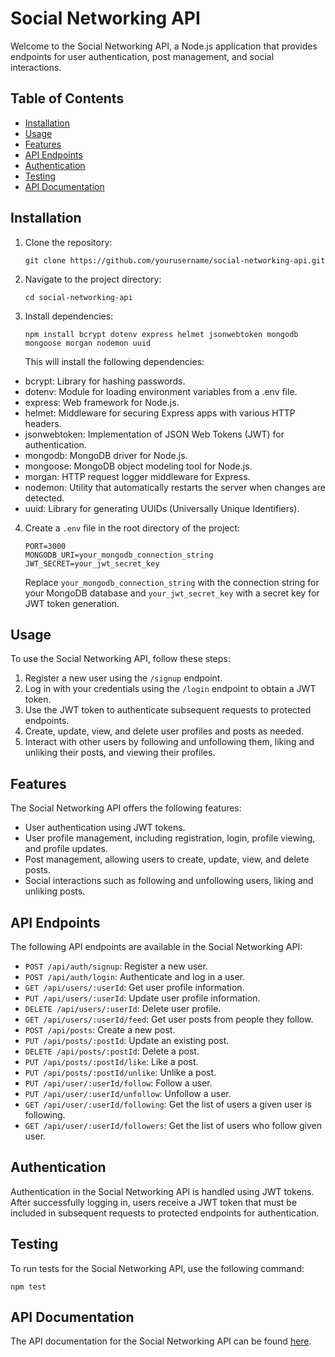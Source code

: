 # Social Networking API

Welcome to the Social Networking API, a Node.js application that provides endpoints for user authentication, post management, and social interactions.

## Table of Contents

- [Installation](#installation)
- [Usage](#usage)
- [Features](#features)
- [API Endpoints](#api-endpoints)
- [Authentication](#authentication)
- [Testing](#testing)
- [API Documentation](#api-documentation)

## Installation

1. Clone the repository:

   ```
   git clone https://github.com/yourusername/social-networking-api.git
   ```

2. Navigate to the project directory:

   ```
   cd social-networking-api
   ```

3. Install dependencies:

   ```
   npm install bcrypt dotenv express helmet jsonwebtoken mongodb mongoose morgan nodemon uuid
   ```
   This will install the following dependencies:

- bcrypt: Library for hashing passwords.
- dotenv: Module for loading environment variables from a .env file.
- express: Web framework for Node.js.
- helmet: Middleware for securing Express apps with various HTTP headers.
- jsonwebtoken: Implementation of JSON Web Tokens (JWT) for authentication.
- mongodb: MongoDB driver for Node.js.
- mongoose: MongoDB object modeling tool for Node.js.
- morgan: HTTP request logger middleware for Express.
- nodemon: Utility that automatically restarts the server when changes are detected.
- uuid: Library for generating UUIDs (Universally Unique Identifiers).

4. Create a `.env` file in the root directory of the project:

   ```
   PORT=3000
   MONGODB_URI=your_mongodb_connection_string
   JWT_SECRET=your_jwt_secret_key
   ```

   Replace `your_mongodb_connection_string` with the connection string for your MongoDB database and `your_jwt_secret_key` with a secret key for JWT token generation.

## Usage

To use the Social Networking API, follow these steps:

1. Register a new user using the `/signup` endpoint.
2. Log in with your credentials using the `/login` endpoint to obtain a JWT token.
3. Use the JWT token to authenticate subsequent requests to protected endpoints.
4. Create, update, view, and delete user profiles and posts as needed.
5. Interact with other users by following and unfollowing them, liking and unliking their posts, and viewing their profiles.

## Features

The Social Networking API offers the following features:

- User authentication using JWT tokens.
- User profile management, including registration, login, profile viewing, and profile updates.
- Post management, allowing users to create, update, view, and delete posts.
- Social interactions such as following and unfollowing users, liking and unliking posts.

## API Endpoints

The following API endpoints are available in the Social Networking API:

- `POST /api/auth/signup`: Register a new user.
- `POST /api/auth/login`: Authenticate and log in a user.
- `GET /api/users/:userId`: Get user profile information.
- `PUT /api/users/:userId`: Update user profile information.
- `DELETE /api/users/:userId`: Delete user profile.
- `GET /api/users/:userId/feed`: Get user posts from people they follow.
- `POST /api/posts`: Create a new post.
- `PUT /api/posts/:postId`: Update an existing post.
- `DELETE /api/posts/:postId`: Delete a post.
- `PUT /api/posts/:postId/like`: Like a post.
- `PUT /api/posts/:postId/unlike`: Unlike a post.
- `PUT /api/user/:userId/follow`: Follow a user.
- `PUT /api/user/:userId/unfollow`: Unfollow a user.
- `GET /api/user/:userId/following`: Get the list of users a given user is following.
- `GET /api/user/:userId/followers`: Get the list of users who follow given user.

## Authentication

Authentication in the Social Networking API is handled using JWT tokens. After successfully logging in, users receive a JWT token that must be included in subsequent requests to protected endpoints for authentication.

## Testing

To run tests for the Social Networking API, use the following command:

```
npm test
```
## API Documentation

The API documentation for the Social Networking API can be found [here](https://documenter.getpostman.com/view/30350776/2sA2xh3Ctp).
